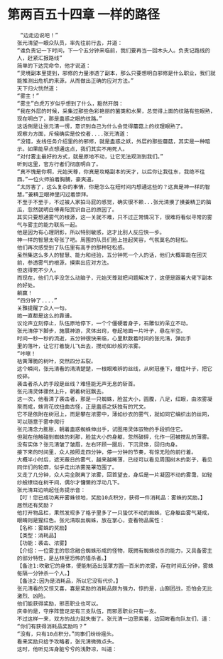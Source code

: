 # 第两百五十四章 一样的路径
        “边走边说吧！”
       张元清望一眼众队员，率先往前行去，并道：
       “谁负责记一下时间，下一个五分钟来临前，我们要再当一回木头人。负责记路线的
       人，赶紧汇报路线”
       简单的下达完命令，他才说道：
       “灵境副本里提到，邪修的力量渗透了副本，那么只要想明白邪修是什么职业，我们就
       能推测出危机的来源，从而做出正确的应对方法。”
       天下归火恍然道：
       “雾主！”
       “雾主”白虎万岁似乎想到了什么，豁然开朗：
       “我在外层的时候，采集过那些色彩艳丽的菌类和水果，总觉得上面的纹路有些眼熟，
       现在明白了，那是蛊惑之眼的纹路。”
       这话倒是让张元清一愣，意识到自己为什么会觉得蘑菇上的纹理眼熟了。
       观察力方面，斥候确实是佼佼者....张元清道：
       “没错，支线任务介绍里的的邪修，就是蛊惑之妖，外层的那些蘑菇，其实是一种暗
       示。如果能早点想通这点，我们其实不用死人。
       “对付雾主最好的方式，就是原地不动，让它无法观测到我们。”
       听到这里，官方行者们彻底明白了。
       “真不愧是你啊，元始天尊，你真是攻略副本的天才，以后你让我往东，我绝不往
       西。”一位火师拍着胸脯，豪爽道。
       “太厉害了，这么复杂的事情，你是怎么在短时间内想通这些的？这真是神一样的智
       慧。”姜精卫眼神里闪过着崇拜。
       不至于不至于，不过被人家拍马屁的感觉，确实很不赖...张元清摸了摸姜精卫的脑
       瓜，忽然就明白傅青阳赏识自己的原因了。
       其实只要想通雾气的根源，这一关就不难，只不过正常情况下，很难将看似寻常的雾
       气与雾主的能力联系一起。
       他是因为有心理阴影，所以特别敏感，这才比别人反应快一步。
       神一样的智慧太夸张了吧。周围的队员们脸上挂起笑容，气氛莫名的轻松。
       他们再次感受到了队伍里有高手的那种轻松感。
       虽然集这么多人的智慧、能力和经验，五分钟死一个人的话，他们大概率能在团灭
       前，参透雾气的根源，摸索出应对方法。
       但这得死不少人。
       而现在，他们几乎没怎么动脑子，元始天尊就把问题解决了，这便是跟着大佬下副本
       的好处。
       躺赢！
       “四分钟了....”
       关雅提醒了众人一句。
       她一直都是这么的靠谱。
       议论声立刻停止，队伍原地停下，一个个僵硬着身子，石雕似的呆立不动。
       张元清停下脚步，施展神游，灵体出窍，卷起地面一片叶子，悬在半空。
       时间一秒一秒的流逝，五分钟很快来临，心里默数着时间的张元清，弹出手
       里的落叶，让它打着旋儿飞出去，搅动如纱般的浓雾。
       “咔嚓！
       枯黄薄脆的树叶，突然四分五裂。
       这个瞬间，张元清看的清清楚楚，一根眼难辨的丝线，从树冠垂下，缠住叶子，把它
       绞碎。
       袭击者杀人的手段是丝线？难怪能无声无息的斩首。
       张元清灵体骤然上升，朝着树冠飘去。
       这一次，他看清了袭击者，那是一只蜘蛛，脸盆大小，圆腹，八足，红眼，由浓雾凝
       聚而成，蛛背花纹扭曲古怪，正是蛊惑之妖独有的咒文。
       它不是依附在树冠上，而是攀在浓雾中，薄如纱衣的雾气，就如同它编织出的丝网，
       可以随意于雾中爬行
       张元清念力膨胀，朝着蛊惑蜘蛛伸出手，试图用灵体驭物的手段抓住它。
       但就在他触碰到蜘蛛的刹那，脸盆大小的身躯，忽然破碎，化作一团被搅乱的薄雾。
       没有实体？张元清皱了皱眉，左右环顾一圈后，下沉灵体，回归肉身。
       接下来的时间里，众人按照走四分钟，停一分钟的节奏，有惊无险的前行着。
       大概半小时后，遮天蔽日的雾气，越来越稀薄，已经可以看见周围树木的影子，看见
       同伴们的轮廓，似乎走出浓雾笼罩范围了。
       又走了几分钟，众人完全脱离了浓雾，回首望去，身后是一片凝固不动的雾霭，如轻
       纱般缭绕在树干间，偶尔才慵懒的浮动几下。
       张元清耳边响起任务提示音：
       【叮！您已成功离开雾蛛领地，奖励10点积分，获得一件消耗品：雾蛛的奖励。】
       居然还有奖励？
       他打开物品栏，果然发现多了格子里多了一只蛰伏不动的蜘蛛，它身躯由雾气凝成，
       眼睛则是猩红色。张元清取出蜘蛛，放在掌心，查看物品属性：
       【名称：雾蛛的奖励】
       【类型：消耗品】
       【功能：袭击、浓雾】
       【介绍：一位雾主的怨念融合蜘蛛形成的怪物，既拥有蜘蛛绞杀的能力，又具备雾主
       的部分特性，是丛林里恐怖的猎杀者。】
       【备注1:吹散它的身体，便能制造出笼罩方圆一百米的浓雾，存在时间五分钟，雾蛛
       每隔一分钟杀一个人。】
       【备注2:因为是消耗品，所以它没有代价。】
       张元清看的又惊又喜，喜是奖励的消耗品颇为强力，惊的是，山巅团战，恐怕会无比
       激烈、凶险。
       他们能获得奖励，邪恶职业也可以。
       庆幸的是，守序阵营足足有三支队伍，而邪恶职业只有一支。
       不过这样一来，双方的战力就失衡了。张元清一边思索着，边回眸看向队友们，道：
       “你们有获得消耗品奖励吗？”
       “没有，只有10点积分。”同事们纷纷摇头。
       看来奖励只给予攻略者，张元清微微点头。
       这时，他听见浑身脏兮兮的浅野凉，叫道：